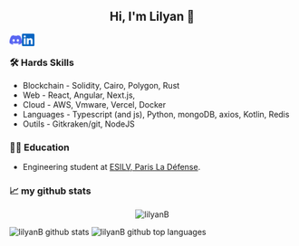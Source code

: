 <div  align="center">
	<h2>
		Hi, I'm Lilyan 👋
	</h2>
</div>
<a href="https://discord.gg/lilyanB">
  <img align="left" alt="Lilyan's Discord" width="22px" src="https://github.com/lilyanB/lilyanB/blob/main/image/discord.svg" />
</a>
<a href="https://www.linkedin.com/in/lilyanB/">
  <img align="left" alt="Lilyan's LinkedIN" width="22px" src="https://github.com/lilyanB/lilyanB/blob/main/image/linkedin.svg" />
</a>

<br />

### 🛠️ Hards Skills

- Blockchain - Solidity, Cairo, Polygon, Rust
- Web - React, Angular, Next.js,
- Cloud - AWS, Vmware, Vercel, Docker
- Languages - Typescript (and js), Python, mongoDB, axios, Kotlin, Redis
- Outils -  Gitkraken/git, NodeJS

### 👨‍🎓 Education

- Engineering student at [ESILV, Paris La Défense](https://www.esilv.fr/).

### 📈 my github stats

<p align="center"> <img src="https://github-readme-stats.vercel.app/api?username=lilyanB&show_icons=true&theme=gotham" alt="lilyanB" />

<div>
<img  height="180em"  src="https://github-readme-stats.vercel.app/api?username=lilyanB&show_icons=true&theme=merko&count_private=true"  alt="lilyanB github stats"  />
<img  height="180em"  src="https://github-readme-stats.vercel.app/api/top-langs/?username=lilyanB&theme=merko&layout=compact"  alt="lilyanB github top languages"  />
</div>

<!--
![](https://visitor-badge.glitch.me/badge?page_id=lilyanB)

**lilyanB/lilyanB** is a ✨ _special_ ✨ repository because its `README.md` (this file) appears on your GitHub profile.

Here are some ideas to get you started:

- 🔭 I’m currently working on ...
- 🌱 I’m currently learning ...
- 👯 I’m looking to collaborate on ...
- 🤔 I’m looking for help with ...
- 💬 Ask me about ...
- 📫 How to reach me: ...
- 😄 Pronouns: ...
- ⚡ Fun fact: ...
-->
